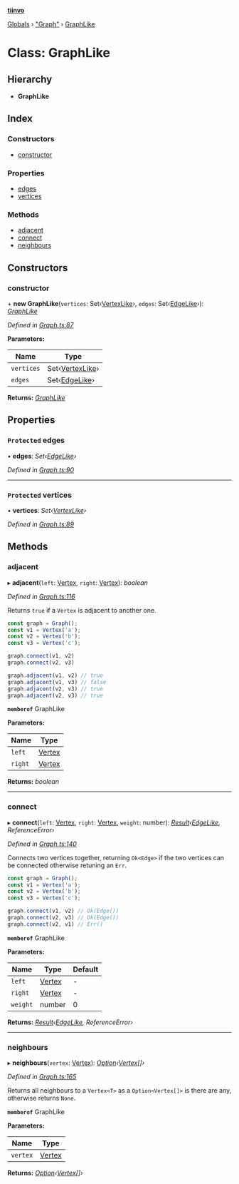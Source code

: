 **[tiinvo](../README.md)**

[Globals](../README.md) › ["Graph"](../modules/_graph_.md) › [GraphLike](_graph_.graphlike.md)

# Class: GraphLike

## Hierarchy

* **GraphLike**

## Index

### Constructors

* [constructor](_graph_.graphlike.md#constructor)

### Properties

* [edges](_graph_.graphlike.md#protected-edges)
* [vertices](_graph_.graphlike.md#protected-vertices)

### Methods

* [adjacent](_graph_.graphlike.md#adjacent)
* [connect](_graph_.graphlike.md#connect)
* [neighbours](_graph_.graphlike.md#neighbours)

## Constructors

###  constructor

\+ **new GraphLike**(`vertices`: Set‹[VertexLike](_graph_.vertexlike.md)›, `edges`: Set‹[EdgeLike](_graph_.edgelike.md)›): *[GraphLike](_graph_.graphlike.md)*

*Defined in [Graph.ts:87](https://github.com/OctoD/tiinvo/blob/f0cb45e/src/Graph.ts#L87)*

**Parameters:**

Name | Type |
------ | ------ |
`vertices` | Set‹[VertexLike](_graph_.vertexlike.md)› |
`edges` | Set‹[EdgeLike](_graph_.edgelike.md)› |

**Returns:** *[GraphLike](_graph_.graphlike.md)*

## Properties

### `Protected` edges

• **edges**: *Set‹[EdgeLike](_graph_.edgelike.md)›*

*Defined in [Graph.ts:90](https://github.com/OctoD/tiinvo/blob/f0cb45e/src/Graph.ts#L90)*

___

### `Protected` vertices

• **vertices**: *Set‹[VertexLike](_graph_.vertexlike.md)›*

*Defined in [Graph.ts:89](https://github.com/OctoD/tiinvo/blob/f0cb45e/src/Graph.ts#L89)*

## Methods

###  adjacent

▸ **adjacent**(`left`: [Vertex](../modules/_graph_.md#vertex), `right`: [Vertex](../modules/_graph_.md#vertex)): *boolean*

*Defined in [Graph.ts:116](https://github.com/OctoD/tiinvo/blob/f0cb45e/src/Graph.ts#L116)*

Returns `true` if a `Vertex` is adjacent to another one.

```ts
const graph = Graph();
const v1 = Vertex('a');
const v2 = Vertex('b');
const v3 = Vertex('c');

graph.connect(v1, v2)
graph.connect(v2, v3)

graph.adjacent(v1, v2) // true
graph.adjacent(v1, v3) // false
graph.adjacent(v2, v3) // true
graph.adjacent(v2, v3) // true
```

**`memberof`** GraphLike

**Parameters:**

Name | Type |
------ | ------ |
`left` | [Vertex](../modules/_graph_.md#vertex) |
`right` | [Vertex](../modules/_graph_.md#vertex) |

**Returns:** *boolean*

___

###  connect

▸ **connect**(`left`: [Vertex](../modules/_graph_.md#vertex), `right`: [Vertex](../modules/_graph_.md#vertex), `weight`: number): *[Result](../modules/_result_.md#result)‹[EdgeLike](_graph_.edgelike.md), ReferenceError›*

*Defined in [Graph.ts:140](https://github.com/OctoD/tiinvo/blob/f0cb45e/src/Graph.ts#L140)*

Connects two vertices together, returning `Ok<Edge>` if the two vertices can be connected otherwise retuning an `Err`.

```ts
const graph = Graph();
const v1 = Vertex('a');
const v2 = Vertex('b');
const v3 = Vertex('c');

graph.connect(v1, v2) // Ok(Edge())
graph.connect(v2, v3) // Ok(Edge())
graph.connect(v2, v1) // Err()
```

**`memberof`** GraphLike

**Parameters:**

Name | Type | Default |
------ | ------ | ------ |
`left` | [Vertex](../modules/_graph_.md#vertex) | - |
`right` | [Vertex](../modules/_graph_.md#vertex) | - |
`weight` | number | 0 |

**Returns:** *[Result](../modules/_result_.md#result)‹[EdgeLike](_graph_.edgelike.md), ReferenceError›*

___

###  neighbours

▸ **neighbours**(`vertex`: [Vertex](../modules/_graph_.md#vertex)): *[Option](../modules/_option_.md#option)‹[Vertex](../modules/_graph_.md#vertex)[]›*

*Defined in [Graph.ts:165](https://github.com/OctoD/tiinvo/blob/f0cb45e/src/Graph.ts#L165)*

Returns all neighbours to a `Vertex<T>` as a `Option<Vertex[]>` is there are any, otherwise returns `None`.

**`memberof`** GraphLike

**Parameters:**

Name | Type |
------ | ------ |
`vertex` | [Vertex](../modules/_graph_.md#vertex) |

**Returns:** *[Option](../modules/_option_.md#option)‹[Vertex](../modules/_graph_.md#vertex)[]›*